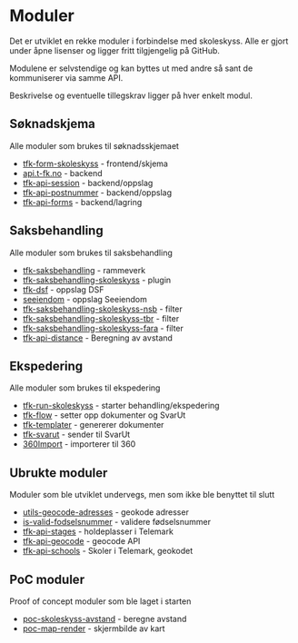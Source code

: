 # Moduler

Det er utviklet en rekke moduler i forbindelse med skoleskyss. Alle er gjort under åpne lisenser og ligger fritt tilgjengelig på GitHub.

Modulene er selvstendige og kan byttes ut med andre så sant de kommuniserer via samme API.

Beskrivelse og eventuelle tillegskrav ligger på hver enkelt modul.

## Søknadskjema
Alle moduler som brukes til søknadsskjemaet

- [tfk-form-skoleskyss](https://github.com/telemark/tfk-form-skoleskyss) - frontend/skjema
- [api.t-fk.no](https://github.com/telemark/api.t-fk.no) - backend
- [tfk-api-session](https://github.com/telemark/tfk-api-session) - backend/oppslag
- [tfk-api-postnummer](https://github.com/zrrrzzt/tfk-api-postnummer) - backend/oppslag
- [tfk-api-forms](https://github.com/zrrrzzt/tfk-api-forms) - backend/lagring

## Saksbehandling
Alle moduler som brukes til saksbehandling

- [tfk-saksbehandling](https://github.com/telemark/tfk-saksbehandling) - rammeverk
- [tfk-saksbehandling-skoleskyss](https://github.com/telemark/tfk-saksbehandling-skoleskyss) - plugin
- [tfk-dsf](https://github.com/telemark/dsf) - oppslag DSF
- [seeiendom](https://github.com/zrrrzzt/seeiendom) - oppslag Seeiendom
- [tfk-saksbehandling-skoleskyss-nsb]() - filter
- [tfk-saksbehandling-skoleskyss-tbr]() - filter
- [tfk-saksbehandling-skoleskyss-fara]() - filter
- [tfk-api-distance](https://github.com/zrrrzzt/tfk-api-distance) - Beregning av avstand

## Ekspedering
Alle moduler som brukes til ekspedering

- [tfk-run-skoleskyss](https://github.com/telemark/tfk-run-skoleskyss) - starter behandling/ekspedering
- [tfk-flow](https://github.com/telemark/tfk-flow) - setter opp dokumenter og SvarUt
- [tfk-templater](https://github.com/telemark/tfk-templater) - genererer dokumenter
- [tfk-svarut](https://github.com/telemark/tfk-svarut) - sender til SvarUt 
- [360Import](https://github.com/telemark/360import) - importerer til 360

## Ubrukte moduler
Moduler som ble utviklet undervegs, men som ikke ble benyttet til slutt

- [utils-geocode-adresses](https://github.com/telemark/utils-geocode-address) - geokode adresser
- [is-valid-fodselsnummer](https://github.com/zrrrzzt/is-valid-fodselsnummer) - validere fødselsnummer
- [tfk-api-stages](https://github.com/zrrrzzt/tfk-api-stages) - holdeplasser i Telemark
- [tfk-api-geocode](https://github.com/zrrrzzt/tfk-api-geocode) - geocode API
- [tfk-api-schools](https://github.com/zrrrzzt/tfk-api-schools) - Skoler i Telemark, geokodet

## PoC moduler
Proof of concept moduler som ble laget i starten

- [poc-skoleskyss-avstand](https://github.com/zrrrzzt/poc-skoleskyss-avstand) - beregne avstand
- [poc-map-render](https://github.com/zrrrzzt/poc-map-render) - skjermbilde av kart




